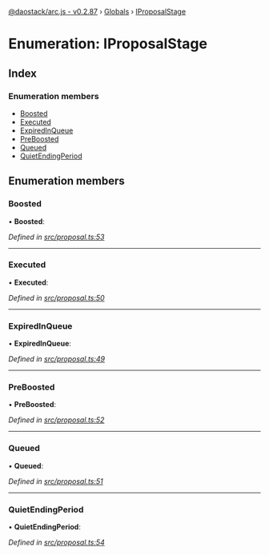 [@daostack/arc.js - v0.2.87](../README.md) › [Globals](../globals.md) › [IProposalStage](iproposalstage.md)

# Enumeration: IProposalStage

## Index

### Enumeration members

* [Boosted](iproposalstage.md#boosted)
* [Executed](iproposalstage.md#executed)
* [ExpiredInQueue](iproposalstage.md#expiredinqueue)
* [PreBoosted](iproposalstage.md#preboosted)
* [Queued](iproposalstage.md#queued)
* [QuietEndingPeriod](iproposalstage.md#quietendingperiod)

## Enumeration members

###  Boosted

• **Boosted**:

*Defined in [src/proposal.ts:53](https://github.com/daostack/alchemy-monorepo/blob/6a18bc5/packages/arc.js/src/proposal.ts#L53)*

___

###  Executed

• **Executed**:

*Defined in [src/proposal.ts:50](https://github.com/daostack/alchemy-monorepo/blob/6a18bc5/packages/arc.js/src/proposal.ts#L50)*

___

###  ExpiredInQueue

• **ExpiredInQueue**:

*Defined in [src/proposal.ts:49](https://github.com/daostack/alchemy-monorepo/blob/6a18bc5/packages/arc.js/src/proposal.ts#L49)*

___

###  PreBoosted

• **PreBoosted**:

*Defined in [src/proposal.ts:52](https://github.com/daostack/alchemy-monorepo/blob/6a18bc5/packages/arc.js/src/proposal.ts#L52)*

___

###  Queued

• **Queued**:

*Defined in [src/proposal.ts:51](https://github.com/daostack/alchemy-monorepo/blob/6a18bc5/packages/arc.js/src/proposal.ts#L51)*

___

###  QuietEndingPeriod

• **QuietEndingPeriod**:

*Defined in [src/proposal.ts:54](https://github.com/daostack/alchemy-monorepo/blob/6a18bc5/packages/arc.js/src/proposal.ts#L54)*
